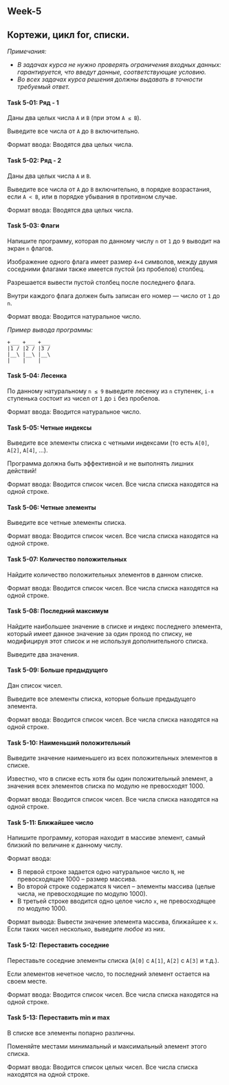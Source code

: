 ## Week-5
## Кортежи, цикл for, списки.

*Примечания:*
* *В задачах  курса не нужно проверять ограничения входных данных: гарантируется, что введут данные, соответствующие условию.* 
* *Во всех задачах курса решения должны выдавать в точности требуемый ответ.*


#### Task 5-01: Ряд - 1
Даны два целых числа `A` и `B` (при этом `A ≤ B`). 

Выведите все числа от `A` до `B` включительно.

Формат ввода: Вводятся два целых числа.


#### Task 5-02: Ряд - 2
Даны два целых числа `A` и `В`. 

Выведите все числа от `A` до `B` включительно, в порядке возрастания, если `A < B`, или в порядке убывания в противном случае.

Формат ввода: Вводятся два целых числа.


#### Task 5-03: Флаги
Напишите программу, которая по данному числу `n` от `1` до `9` выводит на экран `n` флагов. 

Изображение одного флага имеет размер `4×4` символов, между двумя соседними флагами также имеется пустой (из пробелов) столбец. 

Разрешается вывести пустой столбец после последнего флага. 

Внутри каждого флага должен быть записан его номер — число от `1` до `n`.

Формат ввода: Вводится натуральное число.

*Пример вывода программы:*
```
+___ +___ +___ 
|1 / |2 / |3 / 
|__\ |__\ |__\ 
|    |    |    
```

#### Task 5-04: Лесенка
По данному натуральному `n ≤ 9` выведите лесенку из `n` ступенек, `i-я` ступенька состоит из чисел от `1` до `i` без пробелов.

Формат ввода: Вводится натуральное число.


#### Task 5-05: Четные индексы
Выведите все элементы списка с четными индексами (то есть `A[0]`, `A[2]`, `A[4]`, ...). 

Программа должна быть эффективной и не выполнять лишних действий!

Формат ввода: Вводится список чисел. Все числа списка находятся на одной строке.


#### Task 5-06: Четные элементы
Выведите все четные элементы списка.

Формат ввода: Вводится список чисел. Все числа списка находятся на одной строке.


#### Task 5-07: Количество положительных
Найдите количество положительных элементов в данном списке.

Формат ввода: Вводится список чисел. Все числа списка находятся на одной строке.


#### Task 5-08: Последний максимум
Найдите наибольшее значение в списке и индекс последнего элемента, который имеет данное значение за один проход по списку, не модифицируя этот список и не используя дополнительного списка.

Выведите два значения.


#### Task 5-09: Больше предыдущего
Дан список чисел. 

Выведите все элементы списка, которые больше предыдущего элемента.

Формат ввода: Вводится список чисел. Все числа списка находятся на одной строке.


#### Task 5-10: Наименьший положительный
Выведите значение наименьшего из всех положительных элементов в списке. 

Известно, что в списке есть хотя бы один положительный элемент, а значения всех элементов списка по модулю не превосходят 1000.

Формат ввода: Вводится список чисел. Все числа списка находятся на одной строке.


#### Task 5-11: Ближайшее число
Напишите программу, которая находит в массиве элемент, самый близкий по величине к данному числу.

Формат ввода: 
* В первой строке задается одно натуральное число `N`, не превосходящее 1000 – размер массива. 
* Во второй строке содержатся `N` чисел – элементы массива (целые числа, не превосходящие по модулю 1000). 
* В третьей строке вводится одно целое число `x`, не превосходящее по модулю 1000.

Формат вывода: Вывести значение элемента массива, ближайшее к `x`. Если таких чисел несколько, выведите *любое* из них.


#### Task 5-12: Переставить соседние
Переставьте соседние элементы списка (`A[0]` c `A[1]`, `A[2]` c `A[3]` и т.д.).

Если элементов нечетное число, то последний элемент остается на своем месте.

Формат ввода: Вводится список чисел. Все числа списка находятся на одной строке.


#### Task 5-13: Переставить min и max
В списке все элементы попарно различны. 

Поменяйте местами минимальный и максимальный элемент этого списка.

Формат ввода: Вводится список целых чисел. Все числа списка находятся на одной строке.
